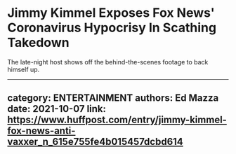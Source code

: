 # Jimmy Kimmel Exposes Fox News' Coronavirus Hypocrisy In Scathing Takedown

The late-night host shows off the behind-the-scenes footage to back himself up.

---
category: ENTERTAINMENT
authors: Ed Mazza
date: 2021-10-07
link: https://www.huffpost.com/entry/jimmy-kimmel-fox-news-anti-vaxxer_n_615e755fe4b015457dcbd614
---
